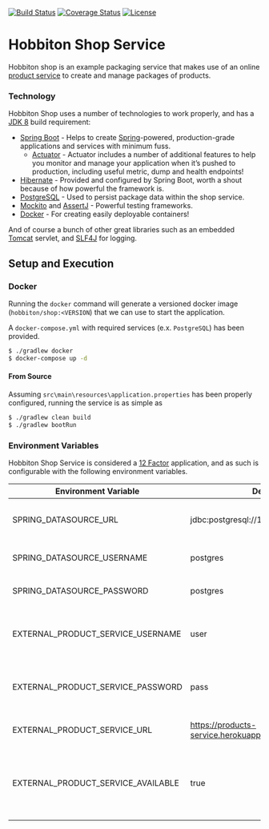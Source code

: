 [![Build Status](https://api.travis-ci.org/DominicGunn/hobbiton-shop.svg?branch=master)](https://api.travis-ci.org/DominicGunn/hobbiton-shop) [![Coverage Status](https://coveralls.io/repos/DominicGunn/hobbiton-shop/badge.svg?branch=master)](https://coveralls.io/r/DominicGunn/hobbiton-shop?branch=master) [![License](https://img.shields.io/badge/License-Apache%202.0-blue.svg)](https://github.com/DominicGunn/hobbiton-shop/blob/master/license.txt)

# Hobbiton Shop Service

Hobbiton shop is an example packaging service that makes use of an online [product service](products-service.herokuapp.com/api/v1/products) to create and manage packages of products.

### Technology

Hobbiton Shop uses a number of technologies to work properly, and has a [JDK 8](www.oracle.com/technetwork/java/javase/downloads/jdk8-downloads-2133151.html) build requirement:

* [Spring Boot](https://projects.spring.io/spring-boot/) - Helps to create [Spring](Spring)-powered, production-grade applications and services with minimum fuss.
  * [Actuator](https://github.com/spring-projects/spring-boot/tree/master/spring-boot-project/spring-boot-actuator) - Actuator includes a number of additional features to help you monitor and manage your application when it’s pushed to production, including useful metric, dump and health endpoints!  
* [Hibernate](http://hibernate.org/) - Provided and configured by Spring Boot, worth a shout because of how powerful the framework is.
* [PostgreSQL](https://www.postgresql.org/) - Used to persist package data within the shop service.
* [Mockito](http://site.mockito.org/) and [AssertJ](http://joel-costigliola.github.io/assertj/) - Powerful testing frameworks.
* [Docker](https://www.docker.com/) - For creating easily deployable containers!

And of course a bunch of other great libraries such as an embedded [Tomcat](https://github.com/spring-projects/spring-boot/tree/master/spring-boot-project/spring-boot-starters/spring-boot-starter-tomcat) servlet, and [SLF4J](https://www.slf4j.org/) for logging.

## Setup and Execution
### Docker

Running the `docker` command will generate a versioned docker image (`hobbiton/shop:<VERSION`) that we can use to start the application. 

A `docker-compose.yml` with required services (e.x. `PostgreSQL`) has been provided.
```sh
$ ./gradlew docker
$ docker-compose up -d
```

#### From Source

Assuming `src\main\resources\application.properties` has been properly configured, running the service is as simple as

```sh
$ ./gradlew clean build
$ ./gradlew bootRun
```

### Environment Variables

Hobbiton Shop Service is considered a [12 Factor](https://12factor.net/) application, and as such is configurable with the following environment variables.

| Environment Variable | Default | Purpose |
| ------ | ------ | ------ |
| SPRING_DATASOURCE_URL | jdbc:postgresql://127.0.01:5432/shop | JDBC Url of our PostgreSQL Database.
| SPRING_DATASOURCE_USERNAME | postgres | Database user with R/W Permissions.
| SPRING_DATASOURCE_PASSWORD | postgres | Database users password.
| EXTERNAL_PRODUCT_SERVICE_USERNAME | user | Username for products service Basic HTTP Authentication.
| EXTERNAL_PRODUCT_SERVICE_PASSWORD | pass | Password for products service Basic HTTP Authentication.
| EXTERNAL_PRODUCT_SERVICE_URL | https://products-service.herokuapp.com/api/v1/products | URL of the Product Service.
| EXTERNAL_PRODUCT_SERVICE_AVAILABLE | true | If false, a static list of products will be used instead of calling the product service.